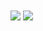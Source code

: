 <!--### Hi there 👋-->

<!--
**twoten-eq/twoten-eq** is a ✨ _special_ ✨ repository because its `README.md` (this file) appears on your GitHub profile.

Here are some ideas to get you started:

- 🔭 I’m currently working on ...
- 🌱 I’m currently learning ...
- 👯 I’m looking to collaborate on ...
- 🤔 I’m looking for help with ...
- 💬 Ask me about ...
- 📫 How to reach me: ...
- 😄 Pronouns: ...
- ⚡ Fun fact: ...
-->


<img align="center" src="https://github-readme-stats.vercel.app/api?username=twoten-eq&show_icons=true)](https://github.com/anuraghazra/github-readme-stats" />
<img align="center" src="https://github-readme-stats.vercel.app/api/top-langs/?username=twoten-eq&layout=compact&langs_count=4)](https://github.com/anuraghazra/github-readme-stats" />
